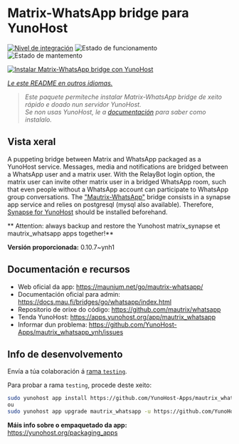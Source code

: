 <!--
NOTA: Este README foi creado automáticamente por <https://github.com/YunoHost/apps/tree/master/tools/readme_generator>
NON debe editarse manualmente.
-->

# Matrix-WhatsApp bridge para YunoHost

[![Nivel de integración](https://dash.yunohost.org/integration/mautrix_whatsapp.svg)](https://dash.yunohost.org/appci/app/mautrix_whatsapp) ![Estado de funcionamento](https://ci-apps.yunohost.org/ci/badges/mautrix_whatsapp.status.svg) ![Estado de mantemento](https://ci-apps.yunohost.org/ci/badges/mautrix_whatsapp.maintain.svg)

[![Instalar Matrix-WhatsApp bridge con YunoHost](https://install-app.yunohost.org/install-with-yunohost.svg)](https://install-app.yunohost.org/?app=mautrix_whatsapp)

*[Le este README en outros idiomas.](./ALL_README.md)*

> *Este paquete permíteche instalar Matrix-WhatsApp bridge de xeito rápido e doado nun servidor YunoHost.*  
> *Se non usas YunoHost, le a [documentación](https://yunohost.org/install) para saber como instalalo.*

## Vista xeral

A puppeting bridge between Matrix and WhatsApp packaged as a YunoHost service.
Messages, media and notifications are bridged between a WhatsApp user and a matrix user.
With the RelayBot login option, the matrix user can invite other matrix user in a bridged WhatsApp room, such that even people without a WhatsApp account can participate to WhatsApp group conversations.
The ["Mautrix-WhatsApp"](https://docs.mau.fi/bridges/go/whatsapp/index.html) bridge consists in a synapse app service and relies on postgresql (mysql also available).
Therefore, [Synapse for YunoHost](https://github.com/YunoHost-Apps/synapse_ynh) should be installed beforehand.

** Attention: always backup and restore the Yunohost matrix_synapse et mautrix_whatsapp apps together!**


**Versión proporcionada:** 0.10.7~ynh1
## Documentación e recursos

- Web oficial da app: <https://maunium.net/go/mautrix-whatsapp/>
- Documentación oficial para admin: <https://docs.mau.fi/bridges/go/whatsapp/index.html>
- Repositorio de orixe do código: <https://github.com/mautrix/whatsapp>
- Tenda YunoHost: <https://apps.yunohost.org/app/mautrix_whatsapp>
- Informar dun problema: <https://github.com/YunoHost-Apps/mautrix_whatsapp_ynh/issues>

## Info de desenvolvemento

Envía a túa colaboración á [rama `testing`](https://github.com/YunoHost-Apps/mautrix_whatsapp_ynh/tree/testing).

Para probar a rama `testing`, procede deste xeito:

```bash
sudo yunohost app install https://github.com/YunoHost-Apps/mautrix_whatsapp_ynh/tree/testing --debug
ou
sudo yunohost app upgrade mautrix_whatsapp -u https://github.com/YunoHost-Apps/mautrix_whatsapp_ynh/tree/testing --debug
```

**Máis info sobre o empaquetado da app:** <https://yunohost.org/packaging_apps>
